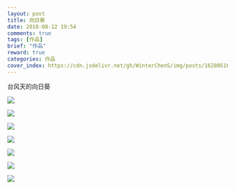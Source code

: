 ```yaml
---
layout: post
title: 向日葵
date: 2018-08-12 19:54
comments: true
tags: [作品]
brief: "作品"
reward: true
categories: 作品
cover_index: https://cdn.jsdelivr.net/gh/WinterChenS/img/posts/1628051698791598.jpg
---
```


台风天的向日葵

![](https://cdn.jsdelivr.net/gh/WinterChenS/img/posts/1628051700325290.jpg)

![](https://cdn.jsdelivr.net/gh/WinterChenS/img/posts/1628051702315067.jpg)

![](https://cdn.jsdelivr.net/gh/WinterChenS/img/posts/1628051702714724.jpg)

![](https://cdn.jsdelivr.net/gh/WinterChenS/img/posts/1628051703488850.jpg)

![](https://cdn.jsdelivr.net/gh/WinterChenS/img/posts/1628051704227012.jpg)

![](https://cdn.jsdelivr.net/gh/WinterChenS/img/posts/1628051704888868.jpg)

![](https://cdn.jsdelivr.net/gh/WinterChenS/img/posts/1628051705700874.jpg)

